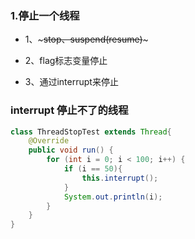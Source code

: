 ### 1.停止一个线程

- 1、~~~stop、suspend(resume)~~~

- 2、flag标志变量停止

- 3、通过interrupt来停止

### interrupt 停止不了的线程

```JAVA
class ThreadStopTest extends Thread{
    @Override
    public void run() {
        for (int i = 0; i < 100; i++) {
            if (i == 50){
                this.interrupt();
            }
            System.out.println(i);
        }
    }
}
```